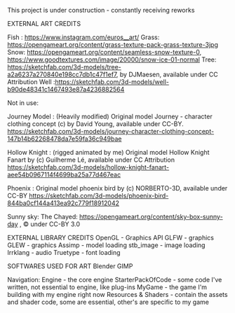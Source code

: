 
This project is under construction - constantly receiving reworks

EXTERNAL ART CREDITS


Fish : https://www.instagram.com/euros__art/
Grass: https://opengameart.org/content/grass-texture-pack-grass-texture-3jpg
Snow: https://opengameart.org/content/seamless-snow-texture-0, https://www.goodtextures.com/image/20000/snow-ice-01-normal
Tree: https://sketchfab.com/3d-models/tree-a2a6237a270840e198cc7db1c47f1ef7, by DJMaesen, available under CC Attribution
Well :https://sketchfab.com/3d-models/well-b90de48341c1467493e87a4236882564


Not in use:

Journey Model : (Heavily modified) Original model Journey - character clothing concept (c) by David Young, available under CC-BY. https://sketchfab.com/3d-models/journey-character-clothing-concept-147b14b62268478da7e59fa36c949bae


Hollow Knight : (rigged animated by me) Original model Hollow Knight Fanart by (c)
Guilherme Lé, available under CC Attribution
https://sketchfab.com/3d-models/hollow-knight-fanart-aee54b0967114f4699ba25a77d467eac

Phoenix : Original model phoenix bird  by (c)  NORBERTO-3D, available under CC-BY https://sketchfab.com/3d-models/phoenix-bird-844ba0cf144a413ea92c779f18912042

Sunny sky: The Chayed: https://opengameart.org/content/sky-box-sunny-day , © under CC-BY 3.0
  
EXTERNAL LIBRARY CREDITS
OpenGL - Graphics API
GLFW - graphics
GLEW - graphics
Assimp - model loading
stb_image - image loading
Irrklang - audio
Truetype - font loading

SOFTWARES USED FOR ART
Blender
GIMP

Navigation:
Engine - the core engine
StarterPackOfCode - some code I've written, not essential to engine, like plug-ins 
MyGame - the game I'm building with my engine right now
Resources & Shaders - contain the assets and shader code, some are essential, other's are specific to my game

